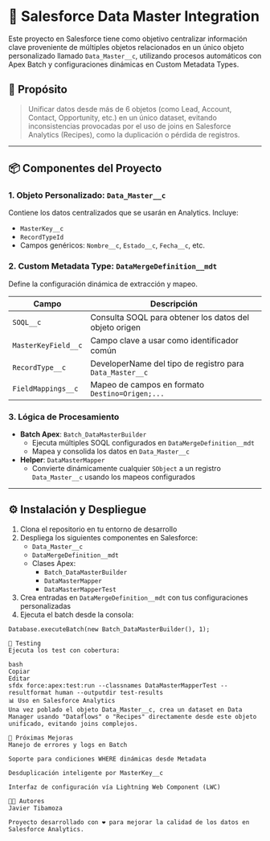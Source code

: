 # 🔄 Salesforce Data Master Integration

Este proyecto en Salesforce tiene como objetivo centralizar información clave proveniente de múltiples objetos relacionados en un único objeto personalizado llamado `Data_Master__c`, utilizando procesos automáticos con Apex Batch y configuraciones dinámicas en Custom Metadata Types.

## 🧩 Propósito

> Unificar datos desde más de 6 objetos (como Lead, Account, Contact, Opportunity, etc.) en un único dataset, evitando inconsistencias provocadas por el uso de joins en Salesforce Analytics (Recipes), como la duplicación o pérdida de registros.

---

## 📦 Componentes del Proyecto

### 1. Objeto Personalizado: `Data_Master__c`
Contiene los datos centralizados que se usarán en Analytics. Incluye:
- `MasterKey__c`
- `RecordTypeId`
- Campos genéricos: `Nombre__c`, `Estado__c`, `Fecha__c`, etc.

### 2. Custom Metadata Type: `DataMergeDefinition__mdt`
Define la configuración dinámica de extracción y mapeo.

| Campo | Descripción |
|-------|-------------|
| `SOQL__c` | Consulta SOQL para obtener los datos del objeto origen |
| `MasterKeyField__c` | Campo clave a usar como identificador común |
| `RecordType__c` | DeveloperName del tipo de registro para `Data_Master__c` |
| `FieldMappings__c` | Mapeo de campos en formato `Destino=Origen;...` |

### 3. Lógica de Procesamiento

- **Batch Apex**: `Batch_DataMasterBuilder`
    - Ejecuta múltiples SOQL configurados en `DataMergeDefinition__mdt`
    - Mapea y consolida los datos en `Data_Master__c`
- **Helper**: `DataMasterMapper`
    - Convierte dinámicamente cualquier `SObject` a un registro `Data_Master__c` usando los mapeos configurados

---

## ⚙️ Instalación y Despliegue

1. Clona el repositorio en tu entorno de desarrollo
2. Despliega los siguientes componentes en Salesforce:
   - `Data_Master__c`
   - `DataMergeDefinition__mdt`
   - Clases Apex:
     - `Batch_DataMasterBuilder`
     - `DataMasterMapper`
     - `DataMasterMapperTest`
3. Crea entradas en `DataMergeDefinition__mdt` con tus configuraciones personalizadas
4. Ejecuta el batch desde la consola:

```apex
Database.executeBatch(new Batch_DataMasterBuilder(), 1);

🧪 Testing
Ejecuta los test con cobertura:

bash
Copiar
Editar
sfdx force:apex:test:run --classnames DataMasterMapperTest --resultformat human --outputdir test-results
📊 Uso en Salesforce Analytics
Una vez poblado el objeto Data_Master__c, crea un dataset en Data Manager usando "Dataflows" o "Recipes" directamente desde este objeto unificado, evitando joins complejos.

📅 Próximas Mejoras
Manejo de errores y logs en Batch

Soporte para condiciones WHERE dinámicas desde Metadata

Desduplicación inteligente por MasterKey__c

Interfaz de configuración vía Lightning Web Component (LWC)

👨‍💻 Autores
Javier Tibamoza

Proyecto desarrollado con ❤️ para mejorar la calidad de los datos en Salesforce Analytics.


